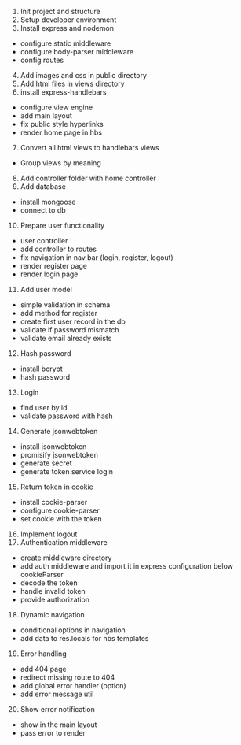 1. Init project and structure
2. Setup developer environment
3. Install express and nodemon
 - configure static middleware
 - configure body-parser middleware
 - config routes
4. Add images and css in public directory
5. Add html files in views directory
6. install express-handlebars
 - configure view engine
 - add main layout
 - fix public style hyperlinks 
 - render home page in hbs
7. Convert all html views to handlebars views
 - Group views by meaning
8. Add controller folder with home controller
9. Add database
 - install mongoose
 - connect to db
10. Prepare user functionality
 - user controller
 - add controller to routes
 - fix navigation in nav bar (login, register, logout)
 - render register page
 - render login page
11. Add user model
 - simple validation in schema
 - add method for register
 - create first user record in the db
 - validate if password mismatch
 - validate email already exists
12. Hash password
 - install bcrypt
 - hash password
13. Login
 - find user by id
 - validate password with hash
14. Generate jsonwebtoken
 - install jsonwebtoken
 - promisify jsonwebtoken
 - generate secret
 - generate token service login
15. Return token in cookie
 - install cookie-parser
 - configure cookie-parser
 - set cookie with the token
16. Implement logout
17. Authentication middleware
 - create middleware directory
 - add auth middleware and import it in express configuration below cookieParser
 - decode the token
 - handle invalid token
 - provide authorization
18. Dynamic navigation
 - conditional options in navigation
 - add data to res.locals for hbs templates
19. Error handling
 - add 404 page
 - redirect missing route to 404
 - add global error handler (option)
 - add error message util  
20. Show error notification
 - show in the main layout
 - pass error to render

 